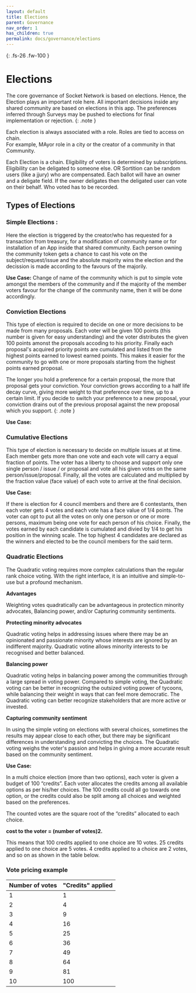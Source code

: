 ```yaml
---
layout: default
title: Elections
parent: Governance
nav_order: 1
has_children: true
permalink: docs/governance/elections
---
```


{: .fs-26 .fw-100 }
# Elections

The core governance of Socket Network is based on elections. Hence, the Election plays an important role here.  All important decisions inside any shared community are based on elections in this app. The preferences inferred through Surveys may be pushed to elections for final implementation or rejection. 
{: .note }

Each election is always associated with a role. Roles are tied to access on chain.	 
For example, MAyor role in a city or the creator of a community in that Community. 

Each Election is a chain. Eligibility of voters is determined by subscriptions. Eligibility can be deligated to someone else. OR Sortition can be random users (like a jjury) who are compensated. Each ballot will have an owner and a deligate field. If the owner deligates then the deligated user can vote on their behalf. Who voted has to be recorded.			

## Types of Elections

### Simple Elections : 

Here the election is triggered by the creator/who has requested for a transaction from treasury, for a modification of community name or for installation of an App inside that shared community.  Each person owning the community token gets a chance to cast his vote on the subject/request/issue and the absolute majority wins the election and the decission is made according to the favours of the majorily. 

**Use Case:** Change of name of the community which is put to simple vote amongst the members of the community and if the majority of the member voters favour for the change of the community name, then it will be done accordingly.

### Conviction Elections

This type of election is required to decide on one or more decisions to be made from many proposals. Each voter will be given 100 points (this number is given for easy understanding) and the voter distributes the given 100 points amonst the proposals accoding to his priority. Finally each proposal's acquired priority points are cumulated and listed from the highest points earned to lowest earned points. This makes it easier for the community to go with one or more proposals starting from the highest points earned proposal.

The longer you hold a preference for a certain proposal, the more that proposal gets your conviction. Your conviction grows according to a half life decay curve, giving more weight to that preference over time, up to a certain limit. If you decide to switch your preference to a new proposal, your conviction drains out of the previous proposal against the new proposal which you support. 
{: .note }

**Use Case:** 

### Cumulative Elections

This type of election is necessary to decide on multiple issues at at time. Each member gets more than one vote and each vote will carry a equal fraction of points. The voter has a liberty to choose and support only one single person / issue / or proposal and vote all his given votes on the same person/issue/proposal. Finally, all the votes are calculated and multiplied by the fraction value (face value) of each vote to arrive at the final decision. 

**Use Case:**

If there is election for 4 council members and there are 6 contestants, then each voter gets 4 votes and each vote has a face value of 1/4 points. The voter can opt to put all the votes on only one person or one or more persons, maximum being one vote for each person of his choice. Finally, the votes earned by each candidate is cumulated and divied by 1/4 to get his position in the winning scale. The top highest 4 candidates are declared as the winners and elected to be the council members for the said term. 

### Quadratic Elections

The Quadratic voting requires more complex calculations than the regular rank choice voting. With the right interface, it is an intuitive and simple-to-use but a profound mechanism. 

**Advantages**

Weighting votes quadratically can be advantageous in protecticn minority advocates, Balancing power, and/or Capturing community sentiments. 

**Protecting minority advocates**

Quadratic voting helps in addressing issues where there may be an opinionated and passionate minority whose interests are ignored by an indifferent majority. Quadratic votine allows minority interests to be recognised and better balanced.

**Balancing power**

Quadratic voting helps in balancing power among the communities through a large spread in voting power. Compared to simple voting, the Quadratic voting can be better in recognizing the outsized voting power of tycoons, while balancing their weight in ways that can feel more democratic. The Quadratic voting can better recognize stakeholders that are more active or invested.

**Capturing community sentiment**

In using the simple voting on elections with several choices, sometimes the results may appear close to each other, but there may be significant differences in understanding and convicting the choices. The Quadratic voting weighs the voter's passion and helps in giving a more accurate result based on the community sentiment.


**Use Case:** 

In a multi choice election (more than two options), each voter is given a budget of 100 “credits”. Each voter allocates the credits among all available options as per his/her choices. The 100 credits could all go towards one option, or the credits could also be split among all choices and weighted based on the preferences.

The counted votes are the square root of the “credits” allocated to each choice. 

   **cost to the voter = (number of votes)2.**

This means that 100 credits applied to one choice are 10 votes. 25 credits applied to one choice are 5 votes. 4 credits applied to a choice are 2 votes, and so on as shown in the table below.



### Vote pricing example

| Number of votes      |  "Credits" applied | 
|--------------------- |--------------------|
|         1            |          1         | 
|         2            |          4         | 
|         3            |          9         | 
|         4            |         16         |
|         5            |         25         | 
|         6            |         36         | 
|         7            |         49         | 
|         8            |         64         |
|         9            |         81         | 
|        10            |        100         |








